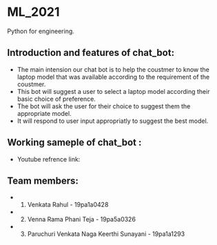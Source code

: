 # ML_2021
Python for engineering.

## Introduction and features of chat_bot:
* The main intension our chat bot is to help the coustmer to know the laptop model that was available according to the requirement of the coustmer.
* This bot will suggest a user to select a laptop model according their basic choice of preference.
* The bot will ask the user for their choice to suggest them the appropriate model.
* It will respond to user input appropriatly to suggest the best model.

## Working sameple of chat_bot :
* Youtube refrence link:  

## Team members:
* 1. Venkata Rahul - 19pa1a0428
* 2. Venna Rama Phani Teja - 19pa5a0326
* 3. Paruchuri Venkata Naga Keerthi Sunayani - 19pa1a1293
